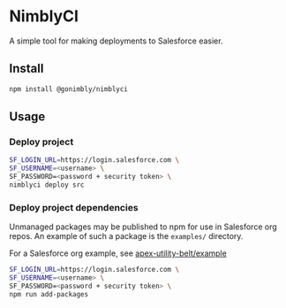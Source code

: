 # NimblyCI
A simple tool for making deployments to Salesforce easier.

## Install
```bash
npm install @gonimbly/nimblyci
```

## Usage

### Deploy project
```bash
SF_LOGIN_URL=https://login.salesforce.com \
SF_USERNAME=<username> \
SF_PASSWORD=<password + security token> \
nimblyci deploy src
```

### Deploy project dependencies
Unmanaged packages may be published to npm for use in Salesforce org repos.
An example of such a package is the `examples/` directory.

For a Salesforce org example, see [apex-utility-belt/example](https://github.com/gonimbly/apex-utility-belt/tree/master/example)

```bash
SF_LOGIN_URL=https://login.salesforce.com \
SF_USERNAME=<username> \
SF_PASSWORD=<password + security token> \
npm run add-packages
```

